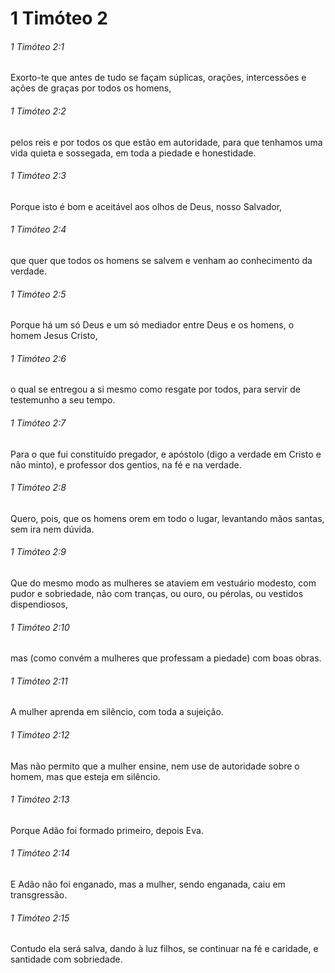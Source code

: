 # 1 Timóteo 2

###### 1 Timóteo 2:1

Exorto-te que antes de tudo se façam súplicas, orações, intercessões e ações de graças por todos os homens,

###### 1 Timóteo 2:2

pelos reis e por todos os que estão em autoridade, para que tenhamos uma vida quieta e sossegada, em toda a piedade e honestidade.

###### 1 Timóteo 2:3

Porque isto é bom e aceitável aos olhos de Deus, nosso Salvador,

###### 1 Timóteo 2:4

que quer que todos os homens se salvem e venham ao conhecimento da verdade.

###### 1 Timóteo 2:5

Porque há um só Deus e um só mediador entre Deus e os homens, o homem Jesus Cristo,

###### 1 Timóteo 2:6

o qual se entregou a si mesmo como resgate por todos, para servir de testemunho a seu tempo.

###### 1 Timóteo 2:7

Para o que fui constituído pregador, e apóstolo (digo a verdade em Cristo e não minto), e professor dos gentios, na fé e na verdade.

###### 1 Timóteo 2:8

Quero, pois, que os homens orem em todo o lugar, levantando mãos santas, sem ira nem dúvida.

###### 1 Timóteo 2:9

Que do mesmo modo as mulheres se ataviem em vestuário modesto, com pudor e sobriedade, não com tranças, ou ouro, ou pérolas, ou vestidos dispendiosos,

###### 1 Timóteo 2:10

mas (como convém a mulheres que professam a piedade) com boas obras.

###### 1 Timóteo 2:11

A mulher aprenda em silêncio, com toda a sujeição.

###### 1 Timóteo 2:12

Mas não permito que a mulher ensine, nem use de autoridade sobre o homem, mas que esteja em silêncio.

###### 1 Timóteo 2:13

Porque Adão foi formado primeiro, depois Eva.

###### 1 Timóteo 2:14

E Adão não foi enganado, mas a mulher, sendo enganada, caiu em transgressão.

###### 1 Timóteo 2:15

Contudo ela será salva, dando à luz filhos, se continuar na fé e caridade, e santidade com sobriedade.


